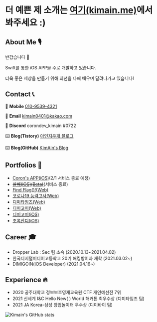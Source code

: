 # 더 예쁜 제 소개는 [여기(kimain.me)](https://kimain.me)에서 봐주세요 :)

## About Me 🎙

반갑습니다 👋

Swift를 통한 iOS APP을 주로 개발하고 있습니다.

더욱 좋은 세상을 만들기 위해 최선을 다해 배우며 달려나가고 있습니다!

## Contact 📞

📱 **Mobile** [010-9539-4321](tel:010-9539-4321)

📧 **Email** [kimain0401@kakao.com](mailto:kimain0401@kakao.com)

🔨 **Discord** corondev_kimain #0722

⌨️ **Blog(Tistory)** [아인지우개 블로그](https://aineraser.tistory.com)

⌨️ **Blog(GitHub)** [KimAin's Blog](https://blog.kimain.me)

## Portfolios 🧭
- [Coron's APP(iOS)](https://apps.apple.com/kr/app/corons-app/id1551447763)(2/1 서비스 종료 예정)
- [<s>살빼(iOS)(Beta)</s>](https://testflight.apple.com/join/7yyfqT5W)(서비스 종료)
- [Find Flag()!(Web)](https://findflag.kr)
- [코로나19 능력고사(Web)](https://covid.findflag.kr)
- [디미타임즈(Web)](https://dimitimes.github.io)
- [디미고미(Web)](https://dimigo.me)
- [디미고미(iOS)](https://apps.apple.com/kr/app/디미고미/id1598250065)
- [초록잔디(iOS)](https://apps.apple.com/kr/app/초록잔디/id1602956399)


## Career 🎓

- Dropper Lab : Sec 팀 소속 (2020.10.13~2021.04.02)
- 한국디지털미디어고등학교 20기 해킹방어과 재학 (2021.03.02~)
- DIMIGOIN(iOS Developer) (2021.04.16~)

## Experience 🔥

- 2020 공주대학교 정보보호영재교육원 CTF 개인예선전 7위
- 2021 신세계 I&C Hello New( ) World 해커톤 최우수상 (디미타임즈 팀)
- 2021 JA Korea-삼성 창업놀이터 우수상 (디미바이 팀)

![Kimain's GitHub stats](https://github-readme-stats.vercel.app/api?username=kimain050401&show_icons=true)
